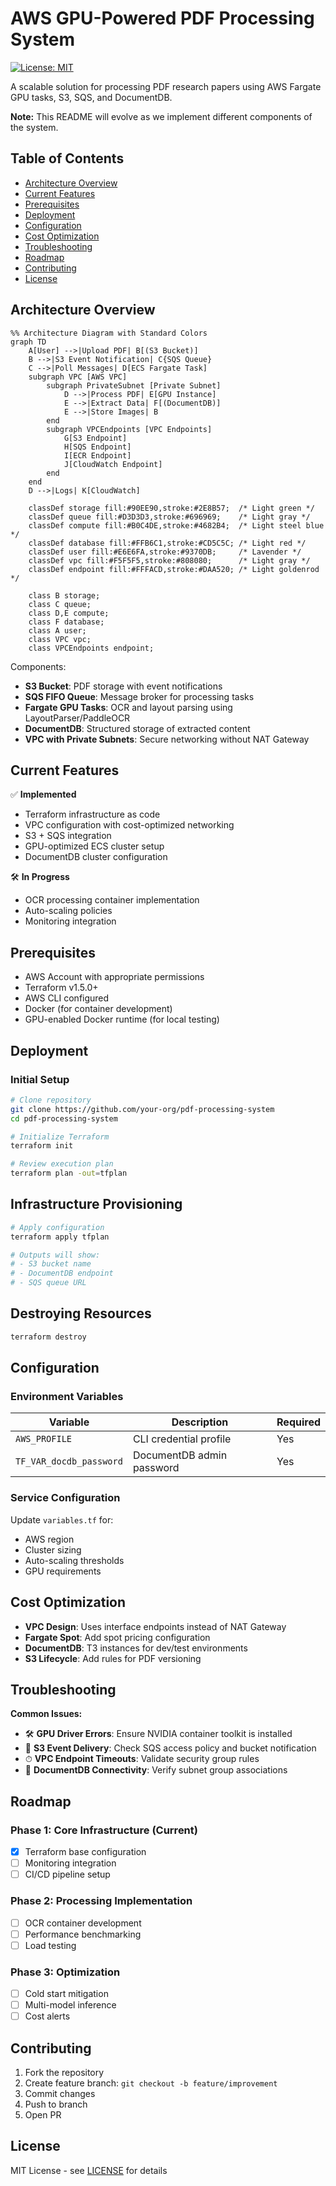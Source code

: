 # AWS GPU-Powered PDF Processing System

[![License: MIT](https://img.shields.io/badge/License-MIT-yellow.svg)](https://opensource.org/licenses/MIT)

A scalable solution for processing PDF research papers using AWS Fargate GPU tasks, S3, SQS, and DocumentDB.

**Note:** This README will evolve as we implement different components of the system.

## Table of Contents
- [Architecture Overview](#architecture-overview)
- [Current Features](#current-features)
- [Prerequisites](#prerequisites)
- [Deployment](#deployment)
- [Configuration](#configuration)
- [Cost Optimization](#cost-optimization)
- [Troubleshooting](#troubleshooting)
- [Roadmap](#roadmap)
- [Contributing](#contributing)
- [License](#license)

## Architecture Overview
```mermaid
%% Architecture Diagram with Standard Colors
graph TD
    A[User] -->|Upload PDF| B[(S3 Bucket)]
    B -->|S3 Event Notification| C{SQS Queue}
    C -->|Poll Messages| D[ECS Fargate Task]
    subgraph VPC [AWS VPC]
        subgraph PrivateSubnet [Private Subnet]
            D -->|Process PDF| E[GPU Instance]
            E -->|Extract Data| F[(DocumentDB)]
            E -->|Store Images| B
        end
        subgraph VPCEndpoints [VPC Endpoints]
            G[S3 Endpoint]
            H[SQS Endpoint]
            I[ECR Endpoint]
            J[CloudWatch Endpoint]
        end
    end
    D -->|Logs| K[CloudWatch]

    classDef storage fill:#90EE90,stroke:#2E8B57;  /* Light green */
    classDef queue fill:#D3D3D3,stroke:#696969;    /* Light gray */
    classDef compute fill:#B0C4DE,stroke:#4682B4;  /* Light steel blue */
    classDef database fill:#FFB6C1,stroke:#CD5C5C; /* Light red */
    classDef user fill:#E6E6FA,stroke:#9370DB;     /* Lavender */
    classDef vpc fill:#F5F5F5,stroke:#808080;      /* Light gray */
    classDef endpoint fill:#FFFACD,stroke:#DAA520; /* Light goldenrod */
    
    class B storage;
    class C queue;
    class D,E compute;
    class F database;
    class A user;
    class VPC vpc;
    class VPCEndpoints endpoint;
```

Components:
- **S3 Bucket**: PDF storage with event notifications
- **SQS FIFO Queue**: Message broker for processing tasks
- **Fargate GPU Tasks**: OCR and layout parsing using LayoutParser/PaddleOCR
- **DocumentDB**: Structured storage of extracted content
- **VPC with Private Subnets**: Secure networking without NAT Gateway

## Current Features
✅ **Implemented**  
- Terraform infrastructure as code
- VPC configuration with cost-optimized networking
- S3 + SQS integration
- GPU-optimized ECS cluster setup
- DocumentDB cluster configuration

🛠 **In Progress**  
- OCR processing container implementation
- Auto-scaling policies
- Monitoring integration

## Prerequisites
- AWS Account with appropriate permissions
- Terraform v1.5.0+
- AWS CLI configured
- Docker (for container development)
- GPU-enabled Docker runtime (for local testing)

## Deployment

### Initial Setup
```bash
# Clone repository
git clone https://github.com/your-org/pdf-processing-system
cd pdf-processing-system

# Initialize Terraform
terraform init

# Review execution plan
terraform plan -out=tfplan
```
## Infrastructure Provisioning
```bash
# Apply configuration
terraform apply tfplan

# Outputs will show:
# - S3 bucket name
# - DocumentDB endpoint
# - SQS queue URL
```
## Destroying Resources
```bash
terraform destroy
```
## Configuration

### Environment Variables
| Variable               | Description                     | Required |
|------------------------|---------------------------------|----------|
| `AWS_PROFILE`          | CLI credential profile          | Yes      |
| `TF_VAR_docdb_password`| DocumentDB admin password       | Yes      |

### Service Configuration
Update `variables.tf` for:
- AWS region
- Cluster sizing
- Auto-scaling thresholds
- GPU requirements

## Cost Optimization
- **VPC Design**: Uses interface endpoints instead of NAT Gateway  
- **Fargate Spot**: Add spot pricing configuration  
- **DocumentDB**: T3 instances for dev/test environments  
- **S3 Lifecycle**: Add rules for PDF versioning  

## Troubleshooting
**Common Issues:**  
- 🛠 **GPU Driver Errors**: Ensure NVIDIA container toolkit is installed  
- 📨 **S3 Event Delivery**: Check SQS access policy and bucket notification  
- ⏱ **VPC Endpoint Timeouts**: Validate security group rules  
- 🔌 **DocumentDB Connectivity**: Verify subnet group associations  

## Roadmap
### Phase 1: Core Infrastructure (Current)
- [x] Terraform base configuration  
- [ ] Monitoring integration  
- [ ] CI/CD pipeline setup  

### Phase 2: Processing Implementation
- [ ] OCR container development  
- [ ] Performance benchmarking  
- [ ] Load testing  

### Phase 3: Optimization
- [ ] Cold start mitigation  
- [ ] Multi-model inference  
- [ ] Cost alerts  

## Contributing
1. Fork the repository  
2. Create feature branch: `git checkout -b feature/improvement`  
3. Commit changes  
4. Push to branch  
5. Open PR  

## License  
MIT License - see [LICENSE](LICENSE) for details
